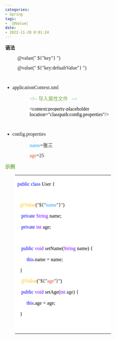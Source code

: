```yaml
---
categories:
- Spring
tags:
- ［@Value］
date:
- 2022-11-28 8:01:24
---
```


<p><span style="font-size:12.0pt"><span
            style="font-family:&quot;Microsoft YaHei UI&quot;"><strong>语法</strong></span></span></p>
<p style="margin-left: 40px;"><span style="font-size:12.0pt"><span
            style="font-family:&quot;Comic Sans MS&quot;">@value(" ${"key"} ")</span></span></p>
<p style="margin-left: 40px;"><span style="font-size:12.0pt"><span
            style="font-family:&quot;Comic Sans MS&quot;">@value(" ${"key:defualtValue"} ")</span></span></p>
<p style="margin-left: 40px;"><span style="font-size:12.0pt"><span
            style="font-family:&quot;Comic Sans MS&quot;">&nbsp;</span></span></p>
<ul>
    <li><span style="font-size:12.0pt"><span
                style="font-family:&quot;Comic Sans MS&quot;">applicationContext.xml</span></span></li>
</ul>
<p style="margin-left: 80px;"><span style="font-size:12.0pt"><span style="background-color:white"><span
                style="font-family:&quot;Comic Sans MS&quot;"><span style="color:#70ad47">&lt;!--
                </span></span></span><span style="background-color:white"><span
                style="font-family:&quot;Microsoft YaHei UI&quot;"><span
                    style="color:#70ad47">导入属性文件&nbsp;&nbsp;</span></span></span><span
            style="background-color:white"><span style="font-family:&quot;Comic Sans MS&quot;"><span
                    style="color:#70ad47"> --&gt; </span></span></span>&nbsp;</span></p>
<p style="margin-left: 80px;"><span style="font-size:12.0pt"><span style="color:black"><span
                style="background-color:white"><span
                    style="font-family:&quot;Comic Sans MS&quot;">&lt;context:property-placeholder
                    location="classpath:</span></span><span style="background-color:white"><span
                    style="font-family:&quot;Comic Sans MS&quot;">config</span></span><span
                style="background-color:white"><span
                    style="font-family:&quot;Comic Sans MS&quot;">.properties"/&gt;</span></span></span></span></p>
<p style="margin-left: 40px;"><span style="font-size:12.0pt"><span
            style="font-family:&quot;Comic Sans MS&quot;">&nbsp;</span></span></p>
<ul>
    <li><span style="font-size:12.0pt"><span style="background-color:white"><span
                    style="font-family:&quot;Comic Sans MS&quot;">config</span></span></span><span
            style="font-size:12.0pt"><span style="background-color:white"><span
                    style="font-family:&quot;Comic Sans MS&quot;">.properties</span></span></span></li>
</ul>
<p style="margin-left: 80px;"><span style="font-size:12.0pt"><span style="background-color:white"><span
                style="font-family:&quot;Comic Sans MS&quot;"><span style="color:#21a0ff">name</span></span></span><span
            style="background-color:white"><span style="font-family:&quot;Comic Sans MS&quot;">=</span></span><span
            style="background-color:white"><span
                style="font-family:&quot;Microsoft YaHei UI&quot;">张三</span></span></span></p>
<p style="margin-left: 80px;"><span style="font-size:12.0pt"><span style="font-family:&quot;Comic Sans MS&quot;"><span
                style="background-color:white"><span style="color:#e84c22">age</span></span><span
                style="background-color:white">=25</span></span></span></p>
<p><span style="font-size:12.0pt"><span style="font-family:&quot;Microsoft YaHei UI&quot;"><span
                style="color:#70ad47"><strong>示例</strong></span></span></span></p>
<table summary="" cellspacing="0"
    style="border-collapse:collapse; border-color:#a3a3a3; border-style:solid; border-width:0px; margin-left:32px"
    class=" cke_show_border">
    <tbody>
        <tr>
            <td
                style="background-color:white; border-bottom:0px; border-left:0px; border-right:0px; border-top:0px; vertical-align:top; width:3.1076in">
                <p><span style="font-size:12.0pt"><span style="font-family:&quot;Comic Sans MS&quot;"><span
                                style="color:blue">public</span></span>&nbsp;<span
                            style="font-family:&quot;Comic Sans MS&quot;"><span
                                style="color:blue">class</span></span>&nbsp;<span
                            style="font-family:&quot;Comic Sans MS&quot;"><span
                                style="color:black">User</span></span>&nbsp;<span
                            style="font-family:&quot;Comic Sans MS&quot;"><span
                                style="color:black">{</span></span></span></p>
                <p><span style="font-size:12.0pt"><span style="font-family:&quot;Comic Sans MS&quot;"><span
                                style="color:black">&nbsp;</span></span></span></p>
                <p><span style="font-size:12.0pt"><span style="font-family:&quot;Comic Sans MS&quot;">&nbsp; <span
                                style="color:#ffc000">@Value</span><span style="color:black">(</span><span
                                style="color:maroon">"</span>${"<span style="color:#21a0ff">name</span>"}<span
                                style="color:maroon">"</span><span style="color:black">)</span></span></span></p>
                <p><span style="font-size:12.0pt">&nbsp;&nbsp;&nbsp;<span
                            style="font-family:&quot;Comic Sans MS&quot;"><span
                                style="color:blue">private</span></span>&nbsp;<span
                            style="font-family:&quot;Comic Sans MS&quot;"><span
                                style="color:#8000ff">String</span></span>&nbsp;<span
                            style="font-family:&quot;Comic Sans MS&quot;"><span
                                style="color:black">name;</span></span></span></p>
                <p><span style="font-size:12.0pt">&nbsp;&nbsp;&nbsp;<span
                            style="font-family:&quot;Comic Sans MS&quot;"><span
                                style="color:blue">private</span></span>&nbsp;<span
                            style="font-family:&quot;Comic Sans MS&quot;"><span
                                style="color:#8000ff">int</span></span>&nbsp;<span
                            style="font-family:&quot;Comic Sans MS&quot;"><span
                                style="color:black">age</span></span><span
                            style="font-family:&quot;Comic Sans MS&quot;"><span
                                style="color:black">;</span></span></span></p>
                <p><span style="font-size:12.0pt"><span style="font-family:&quot;Comic Sans MS&quot;"><span
                                style="color:black">&nbsp;</span></span></span></p>
                <p><span style="font-size:12.0pt">&nbsp;&nbsp;&nbsp;<span
                            style="font-family:&quot;Comic Sans MS&quot;"><span
                                style="color:blue">public</span></span>&nbsp;<span
                            style="font-family:&quot;Comic Sans MS&quot;"><span
                                style="color:#8000ff">void</span></span>&nbsp;<span
                            style="font-family:&quot;Comic Sans MS&quot;"><span
                                style="color:black">setName(</span></span><span
                            style="font-family:&quot;Comic Sans MS&quot;"><span
                                style="color:#8000ff">String</span></span>&nbsp;<span
                            style="font-family:&quot;Comic Sans MS&quot;"><span
                                style="color:black">name)</span></span>&nbsp;<span
                            style="font-family:&quot;Comic Sans MS&quot;"><span
                                style="color:black">{</span></span></span></p>
                <p><span style="font-size:12.0pt">&nbsp;&nbsp;&nbsp;&nbsp;&nbsp;&nbsp;&nbsp;<span
                            style="font-family:&quot;Comic Sans MS&quot;"><span
                                style="color:blue">this</span></span><span
                            style="font-family:&quot;Comic Sans MS&quot;"><span
                                style="color:black">.name</span></span>&nbsp;<span
                            style="font-family:&quot;Comic Sans MS&quot;"><span
                                style="color:black">=</span></span>&nbsp;<span
                            style="font-family:&quot;Comic Sans MS&quot;"><span
                                style="color:black">name;</span></span></span></p>
                <p><span style="font-size:12.0pt"><span style="color:black">&nbsp;&nbsp;<span
                                style="font-family:&quot;Comic Sans MS&quot;">}</span></span></span></p>
                <p><span style="font-size:12.0pt"><span style="font-family:&quot;Comic Sans MS&quot;">&nbsp;&nbsp; <span
                                style="color:#ffc000">@Value</span><span style="color:black">(</span><span
                                style="color:maroon">"</span>${"<span style="color:#e84c22">age</span>"}<span
                                style="color:maroon">"</span><span style="color:black">)</span></span></span></p>
                <p><span style="font-size:12.0pt">&nbsp;&nbsp;&nbsp;<span
                            style="font-family:&quot;Comic Sans MS&quot;"><span
                                style="color:blue">public</span></span>&nbsp;<span
                            style="font-family:&quot;Comic Sans MS&quot;"><span
                                style="color:#8000ff">void</span></span>&nbsp;<span
                            style="font-family:&quot;Comic Sans MS&quot;"><span
                                style="color:black">set</span></span><span
                            style="font-family:&quot;Comic Sans MS&quot;"><span
                                style="color:black">Age</span></span><span
                            style="font-family:&quot;Comic Sans MS&quot;"><span style="color:black">(</span></span><span
                            style="font-family:&quot;Comic Sans MS&quot;"><span
                                style="color:#8000ff">int</span></span><span
                            style="font-family:&quot;Comic Sans MS&quot;"> age</span><span
                            style="font-family:&quot;Comic Sans MS&quot;">)</span>&nbsp;<span
                            style="font-family:&quot;Comic Sans MS&quot;">{</span></span></p>
                <p><span style="font-size:12.0pt">&nbsp;&nbsp;&nbsp;&nbsp;&nbsp;&nbsp;&nbsp;<span
                            style="font-family:&quot;Comic Sans MS&quot;"><span
                                style="color:blue">this</span></span><span
                            style="font-family:&quot;Comic Sans MS&quot;"><span style="color:black">.</span></span><span
                            style="font-family:&quot;Comic Sans MS&quot;"><span
                                style="color:black">age</span></span>&nbsp;<span
                            style="font-family:&quot;Comic Sans MS&quot;"><span
                                style="color:black">=</span></span>&nbsp;<span
                            style="font-family:&quot;Comic Sans MS&quot;"><span
                                style="color:black">age</span></span><span
                            style="font-family:&quot;Comic Sans MS&quot;"><span
                                style="color:black">;</span></span></span></p>
                <p><span style="font-size:12.0pt"><span style="color:black">&nbsp;&nbsp;<span
                                style="font-family:&quot;Comic Sans MS&quot;">}</span></span></span></p>
                <p><span style="font-size:12.0pt"><span
                            style="font-family:&quot;Comic Sans MS&quot;">&nbsp;</span></span></p>
            </td>
        </tr>
    </tbody>
</table>